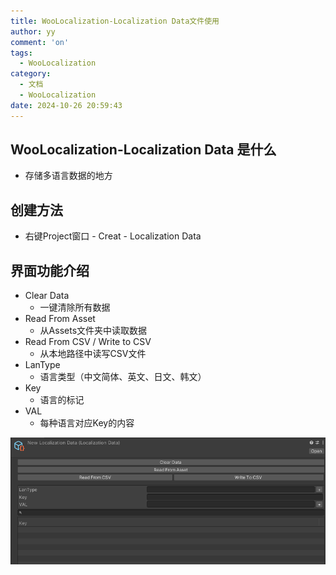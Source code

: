 ```yaml
---
title: WooLocalization-Localization Data文件使用
author: yy
comment: 'on'
tags:
  - WooLocalization
category:
  - 文档
  - WooLocalization
date: 2024-10-26 20:59:43
---
```

## WooLocalization-Localization Data 是什么
* 存储多语言数据的地方


## 创建方法
* 右键Project窗口 - Creat - Localization Data

## 界面功能介绍
* Clear Data
  * 一键清除所有数据
* Read From Asset
  * 从Assets文件夹中读取数据
* Read From CSV / Write to CSV 
  * 从本地路径中读写CSV文件
* LanType 
  * 语言类型（中文简体、英文、日文、韩文）
* Key
  * 语言的标记
* VAL 
  * 每种语言对应Key的内容


![Alt text](../../../Pic/Doc/WooLocalization/LocalizationData文件.png)